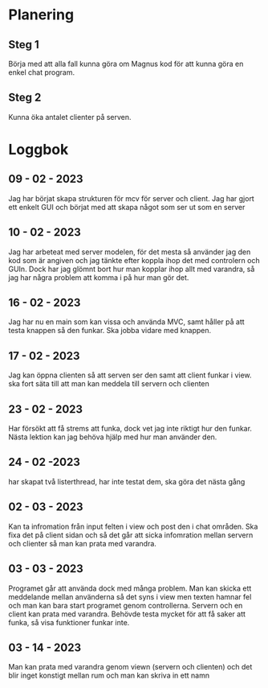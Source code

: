 # Planering 
## Steg 1 
Börja med att alla fall kunna göra om Magnus kod för att kunna göra en enkel chat program.

## Steg 2
Kunna öka antalet clienter på serven.


# Loggbok

##  09 - 02 - 2023
Jag har börjat skapa strukturen för mcv för server och client. Jag har gjort ett enkelt GUI och börjat med att skapa något som ser ut som en 
server 

## 10 - 02 - 2023
Jag har arbeteat med server modelen, för det mesta så använder jag den kod som är angiven och jag tänkte efter koppla ihop det med controlern och GUIn.
Dock har jag glömnt bort hur man kopplar ihop allt med varandra, så jag har några problem att komma i på hur man gör det.

## 16 - 02 - 2023
Jag har nu en main som kan vissa och använda MVC, samt håller på att testa knappen så den funkar.
Ska jobba vidare med knappen. 

## 17 - 02 - 2023
Jag kan öppna clienten så att serven ser den samt att client funkar i view.
ska fort säta till att man kan meddela till servern och clienten 

## 23 - 02 - 2023
Har försökt att få strems att funka, dock vet jag inte riktigt hur den funkar.
Nästa lektion kan jag behöva hjälp med hur man använder den.

## 24 - 02 -2023
har skapat två listerthread, har inte testat dem, ska göra det nästa gång 

## 02 - 03 - 2023
Kan ta infromation från input felten i view och post den i chat områden.
Ska fixa det på client sidan och så det går att sicka infomration mellan servern och clienter så man kan prata med varandra.

## 03 - 03 - 2023
Programet går att använda dock med många problem.
Man kan skicka ett meddelande mellan använderna så det syns i view
men texten hamnar fel och man kan bara start programet genom controllerna.
Servern och en client kan prata med varandra. Behövde testa 
mycket för att få saker att funka, så visa funktioner funkar inte.  

## 03 - 14 - 2023
Man kan prata med varandra genom viewn (servern och clienten) och det blir inget konstigt mellan rum
och man kan skriva in ett namn